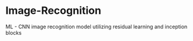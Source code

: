 # Image-Recognition
ML - CNN image recognition model utilizing residual learning and inception blocks
